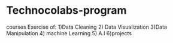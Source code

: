 # Technocolabs-program
courses Exercise of: 1)Data Cleaning 2) Data Visualization 3)Data Manipulation 4) machine Learning 5) A.I 6)projects
